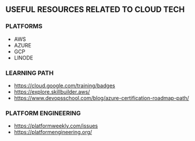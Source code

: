 
## USEFUL RESOURCES RELATED TO CLOUD TECH


### PLATFORMS
* AWS
* AZURE
* GCP
* LINODE


### LEARNING PATH
* https://cloud.google.com/training/badges
* https://explore.skillbuilder.aws/
* https://www.devopsschool.com/blog/azure-certification-roadmap-path/



### PLATFORM ENGINEERING
* https://platformweekly.com/issues
* https://platformengineering.org/




